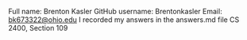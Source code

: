 Full name: Brenton Kasler
GitHub username: Brentonkasler
Email: bk673322@ohio.edu
I recorded my answers in the answers.md file
CS 2400, Section 109
